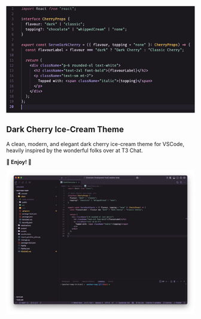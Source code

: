 <img src="Screenshot.png" />

## Dark Cherry Ice-Cream Theme

A clean, modern, and elegant dark cherry ice-cream theme for VSCode, heavily inspired by the wonderful folks over at T3 Chat.

**🍒  Enjoy!  🍒**

<img src="Screenshot-2.png" />